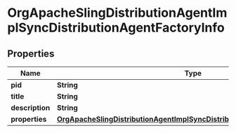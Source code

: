 
# OrgApacheSlingDistributionAgentImplSyncDistributionAgentFactoryInfo

## Properties
Name | Type | Description | Notes
------------ | ------------- | ------------- | -------------
**pid** | **String** |  |  [optional]
**title** | **String** |  |  [optional]
**description** | **String** |  |  [optional]
**properties** | [**OrgApacheSlingDistributionAgentImplSyncDistributionAgentFactoryProperties**](OrgApacheSlingDistributionAgentImplSyncDistributionAgentFactoryProperties.md) |  |  [optional]



